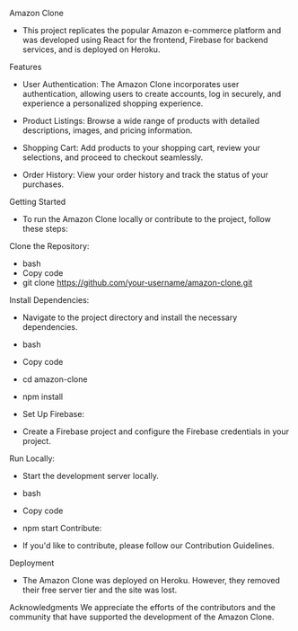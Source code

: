 Amazon Clone
- This project replicates the popular Amazon e-commerce platform and was developed using React for the frontend, Firebase for backend services, and is deployed on Heroku.

Features
- User Authentication: The Amazon Clone incorporates user authentication, allowing users to create accounts, log in securely, and experience a personalized shopping experience.

- Product Listings: Browse a wide range of products with detailed descriptions, images, and pricing information.

- Shopping Cart: Add products to your shopping cart, review your selections, and proceed to checkout seamlessly.

- Order History: View your order history and track the status of your purchases.

Getting Started
- To run the Amazon Clone locally or contribute to the project, follow these steps:

Clone the Repository:

- bash
- Copy code
- git clone https://github.com/your-username/amazon-clone.git

Install Dependencies:
- Navigate to the project directory and install the necessary dependencies.

- bash
- Copy code
- cd amazon-clone
- npm install
- Set Up Firebase:
- Create a Firebase project and configure the Firebase credentials in your project.

Run Locally:
- Start the development server locally.

- bash
- Copy code
- npm start
Contribute:
- If you'd like to contribute, please follow our Contribution Guidelines.

Deployment
- The Amazon Clone was deployed on Heroku. However, they removed their free server tier and the site was lost. 

Acknowledgments
We appreciate the efforts of the contributors and the community that have supported the development of the Amazon Clone.
